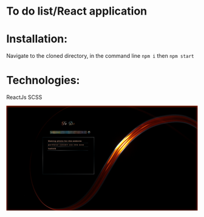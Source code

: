 # To do list/React application

# Installation:
Navigate to the cloned directory, in the command line `npm i` then `npm start`


# Technologies:
   ReactJs
   SCSS

![](https://github.com/ZakariaHn/To-do-list-React-app/blob/master/src/img/forREADME.png)
